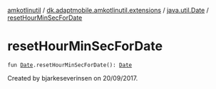 [amkotlinutil](../../index.md) / [dk.adaptmobile.amkotlinutil.extensions](../index.md) / [java.util.Date](index.md) / [resetHourMinSecForDate](reset-hour-min-sec-for-date.md)

# resetHourMinSecForDate

`fun `[`Date`](https://developer.android.com/reference/java/util/Date.html)`.resetHourMinSecForDate(): `[`Date`](https://developer.android.com/reference/java/util/Date.html)

Created by bjarkeseverinsen on 20/09/2017.

